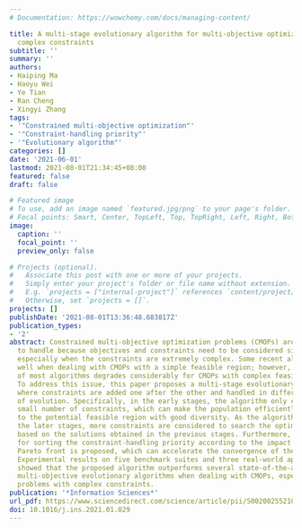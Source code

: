 ```yaml
---
# Documentation: https://wowchemy.com/docs/managing-content/

title: A multi-stage evolutionary algorithm for multi-objective optimization with
  complex constraints
subtitle: ''
summary: ''
authors:
- Haiping Ma
- Haoyu Wei
- Ye Tian
- Ran Cheng
- Xingyi Zhang
tags:
- '"Constrained multi-objective optimization"'
- '"Constraint-handling priority"'
- '"Evolutionary algorithm"'
categories: []
date: '2021-06-01'
lastmod: 2021-08-01T21:34:45+08:00
featured: false
draft: false

# Featured image
# To use, add an image named `featured.jpg/png` to your page's folder.
# Focal points: Smart, Center, TopLeft, Top, TopRight, Left, Right, BottomLeft, Bottom, BottomRight.
image:
  caption: ''
  focal_point: ''
  preview_only: false

# Projects (optional).
#   Associate this post with one or more of your projects.
#   Simply enter your project's folder or file name without extension.
#   E.g. `projects = ["internal-project"]` references `content/project/deep-learning/index.md`.
#   Otherwise, set `projects = []`.
projects: []
publishDate: '2021-08-01T13:36:48.683817Z'
publication_types:
- '2'
abstract: Constrained multi-objective optimization problems (CMOPs) are difficult
  to handle because objectives and constraints need to be considered simultaneously,
  especially when the constraints are extremely complex. Some recent algorithms work
  well when dealing with CMOPs with a simple feasible region; however, the effectiveness
  of most algorithms degrades considerably for CMOPs with complex feasible regions.
  To address this issue, this paper proposes a multi-stage evolutionary algorithm,
  where constraints are added one after the other and handled in different stages
  of evolution. Specifically, in the early stages, the algorithm only considers a
  small number of constraints, which can make the population efficiently converge
  to the potential feasible region with good diversity. As the algorithm moves to
  the later stages, more constraints are considered to search the optimal solutions
  based on the solutions obtained in the previous stages. Furthermore, a strategy
  for sorting the constraint-handling priority according to the impact on the unconstrained
  Pareto front is proposed, which can accelerate the convergence of the algorithm.
  Experimental results on five benchmark suites and three real-world applications
  showed that the proposed algorithm outperforms several state-of-the-art constraint
  multi-objective evolutionary algorithms when dealing with CMOPs, especially for
  problems with complex constraints.
publication: '*Information Sciences*'
url_pdf: https://www.sciencedirect.com/science/article/pii/S0020025521000566
doi: 10.1016/j.ins.2021.01.029
---
```

